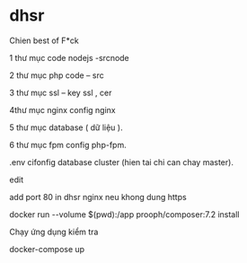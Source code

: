# dhsr
Chien best of F*ck

1 thư mục code nodejs -srcnode

2 thư mục php code – src

3 thư mục ssl – key ssl , cer

4thư mục nginx config  nginx

5 thư mục database ( dữ liệu  ).

6 thư mục fpm config php-fpm.

.env cifonfig database cluster (hien tai chi can chay master).
 
edit 

add port 80 in dhsr nginx neu khong dung https

docker run --volume $(pwd):/app prooph/composer:7.2 install

Chạy ứng dụng kiểm tra
 
 docker-compose up

